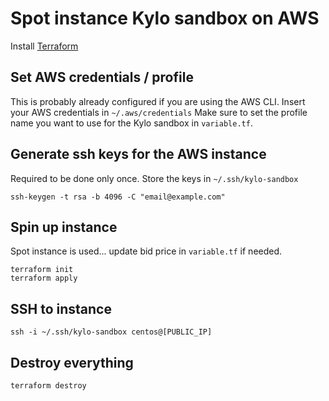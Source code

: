 # Spot instance Kylo sandbox on AWS

Install [Terraform](https://www.terraform.io/downloads.html)

## Set AWS credentials / profile

This is probably already configured if you are using the AWS CLI.
Insert your AWS credentials in ```~/.aws/credentials```
Make sure to set the profile name you want to use for the Kylo sandbox in ```variable.tf```.

## Generate ssh keys for the AWS instance

Required to be done only once.
Store the keys in ```~/.ssh/kylo-sandbox```

```
ssh-keygen -t rsa -b 4096 -C "email@example.com"
```

## Spin up instance

Spot instance is used...  update bid price in ```variable.tf``` if needed.

```
terraform init
terraform apply
```

## SSH to instance

```ssh -i ~/.ssh/kylo-sandbox centos@[PUBLIC_IP]```

## Destroy everything

```
terraform destroy
```